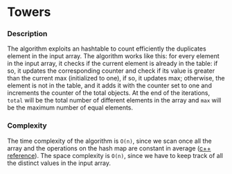 # Towers

### Description
The algorithm exploits an hashtable to count efficiently the duplicates element in the input array. The algorithm works
like this: for every element in the input array, it checks if the current element is already in the table: if so, it updates the corresponding
counter and check if its value is greater than the current max (initialized to one), if so, it updates max; otherwise, the element is not
in the table, and it adds it with the counter set to one and increments the counter of the total objects. At the end of the iterations, `total`
will be the total number of different elements in the array and `max` will be the maximum number of equal elements.

### Complexity
The time complexity of the algorithm is `O(n)`, since we scan once all the array and the operations on the hash map are constant in average ([c++ reference](http://www.cplusplus.com/reference/unordered_map/unordered_map/)).
The space complexity is `O(n)`, since we have to keep track of all the distinct values in the input array.
